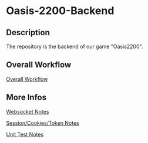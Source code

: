 # Oasis-2200-Backend
## Description
The repository is the backend of our game "Oasis2200".
## Overall Workflow
[Overall Workflow](https://github.com/Okabe-Rintarou-0/Oasis-2200-Backend/blob/main/Notes/Overall%20WorkFlow.md)
## More Infos
[Websocket Notes](https://github.com/Okabe-Rintarou-0/Oasis-2200-Backend/blob/main/Notes/Websocket.md)

[Session/Cookies/Token Notes](https://github.com/Okabe-Rintarou-0/Oasis-2200-Backend/blob/main/Notes/Session%20Cookies%20Token.md)

[Unit Test Notes](https://github.com/Okabe-Rintarou-0/Oasis-2200-Backend/blob/main/Notes/Unit%20Test.md)
